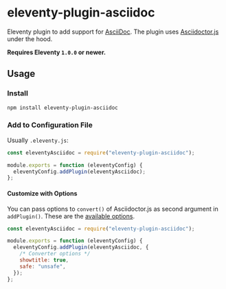 # eleventy-plugin-asciidoc

Eleventy plugin to add support for [AsciiDoc](https://asciidoc.org/). The plugin uses [Asciidoctor.js](https://docs.asciidoctor.org/asciidoctor.js) under the hood.

**Requires Eleventy `1.0.0` or newer.**

## Usage

### Install

```sh
npm install eleventy-plugin-asciidoc
```

### Add to Configuration File

Usually `.eleventy.js`:

```js
const eleventyAsciidoc = require("eleventy-plugin-asciidoc");

module.exports = function (eleventyConfig) {
  eleventyConfig.addPlugin(eleventyAsciidoc);
};
```

#### Customize with Options

You can pass options to `convert()` of Asciidoctor.js as second argument in `addPlugin()`. These are the [available options](https://docs.asciidoctor.org/asciidoctor.js/latest/processor/convert-options/).

```js
const eleventyAsciidoc = require("eleventy-plugin-asciidoc");

module.exports = function (eleventyConfig) {
  eleventyConfig.addPlugin(eleventyAsciidoc, {
    /* Converter options */
    showtitle: true,
    safe: "unsafe",
  });
};
```
